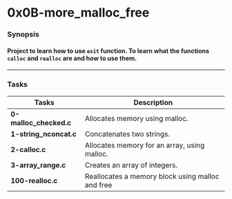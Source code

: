 # 0x0B-more_malloc_free
### Synopsis
#### Project to learn how to use `exit` function. To learn what the functions `calloc` and `realloc` are and how to use them.
-------------
### Tasks
| Tasks | Description |
| ------ | --------- |
|**0-malloc_checked.c**| Allocates memory using malloc. |
|**1-string_nconcat.c**| Concatenates two strings.|
|**2-calloc.c**| Allocates memory for an array, using malloc.|
|**3-array_range.c**| Creates an array of integers.|
|**100-realloc.c**| Reallocates a memory block using malloc and free|
